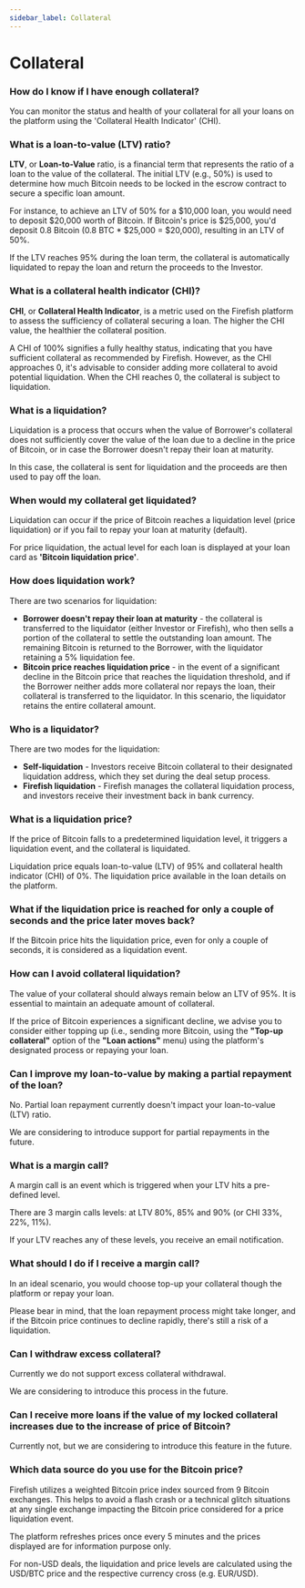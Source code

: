 ```yaml
---
sidebar_label: Collateral
---
```


# Collateral

### How do I know if I have enough collateral?

You can monitor the status and health of your collateral for all your loans on the platform using the 'Collateral Health Indicator' (CHI).

### What is a loan-to-value (LTV) ratio?

**LTV**, or **Loan-to-Value** ratio, is a financial term that represents the ratio of a loan to the value of the collateral. The initial LTV (e.g., 50%) is used to determine how much Bitcoin needs to be locked in the escrow contract to secure a specific loan amount.

For instance, to achieve an LTV of 50% for a $10,000 loan, you would need to deposit $20,000 worth of Bitcoin. If Bitcoin's price is $25,000, you'd deposit 0.8 Bitcoin (0.8 BTC * $25,000 = $20,000), resulting in an LTV of 50%.

If the LTV reaches 95% during the loan term, the collateral is automatically liquidated to repay the loan and return the proceeds to the Investor.

### What is a collateral health indicator (CHI)?

**CHI**, or **Collateral Health Indicator**, is a metric used on the Firefish platform to assess the sufficiency of collateral securing a loan. The higher the CHI value, the healthier the collateral position.

A CHI of 100% signifies a fully healthy status, indicating that you have sufficient collateral as recommended by Firefish. However, as the CHI approaches 0, it's advisable to consider adding more collateral to avoid potential liquidation. When the CHI reaches 0, the collateral is subject to liquidation.

### What is a liquidation?

Liquidation is a process that occurs when the value of Borrower's collateral does not sufficiently cover the value of the loan due to a decline in the price of Bitcoin, or in case the Borrower doesn't repay their loan at maturity.

In this case, the collateral is sent for liquidation and the proceeds are then used to pay off the loan.

### When would my collateral get liquidated?

Liquidation can occur if the price of Bitcoin reaches a liquidation level (price liquidation) or if you fail to repay your loan at maturity (default).

For price liquidation, the actual level for each loan is displayed at your loan card as **'Bitcoin liquidation price'**.

### How does liquidation work?

There are two scenarios for liquidation:

- **Borrower doesn't repay their loan at maturity** - the collateral is transferred to the liquidator (either Investor or Firefish), who then sells a portion of the collateral to settle the outstanding loan amount. The remaining Bitcoin is returned to the Borrower, with the liquidator retaining a 5% liquidation fee.
- **Bitcoin price reaches liquidation price** - in the event of a significant decline in the Bitcoin price that reaches the liquidation threshold, and if the Borrower neither adds more collateral nor repays the loan, their collateral is transferred to the liquidator. In this scenario, the liquidator retains the entire collateral amount.

### Who is a liquidator?

There are two modes for the liquidation:

- **Self-liquidation** - Investors receive Bitcoin collateral to their designated liquidation address, which they set during the deal setup process.
- **Firefish liquidation** - Firefish manages the collateral liquidation process, and investors receive their investment back in bank currency.

### What is a liquidation price?

If the price of Bitcoin falls to a predetermined liquidation level, it triggers a liquidation event, and the collateral is liquidated.

Liquidation price equals loan-to-value (LTV) of 95% and collateral health indicator (CHI) of 0%. The liquidation price available in the loan details on the platform.

### What if the liquidation price is reached for only a couple of seconds and the price later moves back?

If the Bitcoin price hits the liquidation price, even for only a couple of seconds, it is considered as a liquidation event.

### How can I avoid collateral liquidation?

The value of your collateral should always remain below an LTV of 95%. It is essential to maintain an adequate amount of collateral.

If the price of Bitcoin experiences a significant decline, we advise you to consider either topping up (i.e., sending more Bitcoin, using the **"Top-up collateral"** option of the **"Loan actions"** menu) using the platform's designated process or repaying your loan.

### Can I improve my loan-to-value by making a partial repayment of the loan?

No. Partial loan repayment currently doesn't impact your loan-to-value (LTV) ratio.

We are considering to introduce support for partial repayments in the future.

### What is a margin call?

A margin call is an event which is triggered when your LTV hits a pre-defined level.

There are 3 margin calls levels: at LTV 80%, 85% and 90% (or CHI 33%, 22%, 11%).

If your LTV reaches any of these levels, you receive an email notification.

### What should I do if I receive a margin call?

In an ideal scenario, you would choose top-up your collateral though the platform or repay your loan.

Please bear in mind, that the loan repayment process might take longer, and if the Bitcoin price continues to decline rapidly, there's still a risk of a liquidation.

### Can I withdraw excess collateral?

Currently we do not support excess collateral withdrawal.

We are considering to introduce this process in the future.

### Can I receive more loans if the value of my locked collateral increases due to the increase of price of Bitcoin?

Currently not, but we are considering to introduce this feature in the future.

### Which data source do you use for the Bitcoin price?

Firefish utilizes a weighted Bitcoin price index sourced from 9 Bitcoin exchanges. This helps to avoid a flash crash or a technical glitch situations at any single exchange impacting the Bitcoin price considered for a price liquidation event.

The platform refreshes prices once every 5 minutes and the prices displayed are for information purpose only.

For non-USD deals, the liquidation and price levels are calculated using the USD/BTC price and the respective currency cross (e.g. EUR/USD).